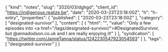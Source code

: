 {
  "kind": "notes",
  "slug": "2020/03/dghgd",
  "client_id": "https://indigenous.realize.be",
  "date": "2020-03-23T23:18:00Z",
  "h": "h-entry",
  "properties": {
    "published": [
      "2020-03-23T23:18:00Z"
    ],
    "category": [
      "designated-survivor"
    ],
    "content": [
      {
        "html": "",
        "value": "Only a few episodes into <a href=\"/tags/designated-survivor/\">#DesignatedSurvivor</a>, but @annadodson.co.uk and I are really enjoying it!"
      }
    ],
    "syndication": [
      "https://twitter.com/JamieTanna/status/1242230547923054593"
    ]
  },
  "tags": [
    "designated-survivor"
  ]
}
